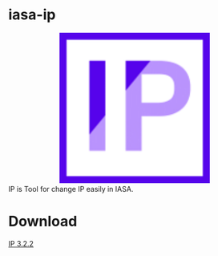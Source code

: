 # iasa-ip
<center><img src="./IPLogo.png" width="300" height="300"></center>
IP is Tool for change IP easily in IASA.

# Download
[IP 3.2.2](https://github.com/IASA-Null/iasa-ip/releases/tag/3.2.2)